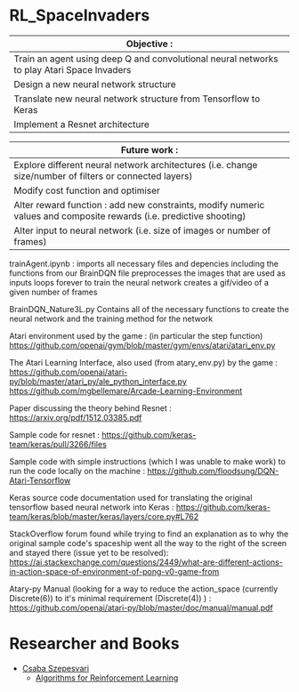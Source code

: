 # RL_SpaceInvaders
| Objective :  |
| ------------- |
| Train an agent using deep Q and convolutional neural networks to play Atari Space Invaders  |
| Design a new neural network structure  |
| Translate new neural network structure from Tensorflow to Keras |
| Implement a Resnet architecture |

| Future work :  |
| ------------- |
| Explore different neural network architectures (i.e. change size/number of filters or connected layers)  |
| Modify cost function and optimiser  |
| Alter reward function : add new constraints, modify numeric values and composite rewards (i.e. predictive shooting) |
| Alter input to neural network (i.e. size of images or number of frames) |


trainAgent.ipynb : 
    imports all necessary files and depencies including the functions from our BrainDQN file
    preprocesses the images that are used as inputs
    loops forever to train the neural network
    creates a gif/video of a given number of frames
    
BrainDQN_Nature3L.py
    Contains all of the necessary functions to create the neural network and the training method for the network



Atari environment used by the game : (in particular the step function)
https://github.com/openai/gym/blob/master/gym/envs/atari/atari_env.py

The Atari Learning Interface, also used (from atary_env.py) by the game :
https://github.com/openai/atari-py/blob/master/atari_py/ale_python_interface.py
https://github.com/mgbellemare/Arcade-Learning-Environment

Paper discussing the theory behind Resnet :
https://arxiv.org/pdf/1512.03385.pdf

Sample code for resnet :
https://github.com/keras-team/keras/pull/3266/files

Sample code with simple instructions (which I was unable to make work) to run the code locally on the machine :
https://github.com/floodsung/DQN-Atari-Tensorflow

Keras source code documentation used for translating the original tensorflow based neural network into Keras :
https://github.com/keras-team/keras/blob/master/keras/layers/core.py#L762

StackOverflow forum found while trying to find an explanation as to why the original sample code's spaceship went all the way to the right of the screen and stayed there (issue yet to be resolved):
https://ai.stackexchange.com/questions/2449/what-are-different-actions-in-action-space-of-environment-of-pong-v0-game-from

Atary-py Manual (looking for a way to reduce the action_space (currently Discrete(6)) to it's minimal requirement (Discrete(4)) ) :
https://github.com/openai/atari-py/blob/master/doc/manual/manual.pdf

# Researcher and Books
- [Csaba Szepesvari](https://sites.ualberta.ca/~szepesva/)
  + [Algorithms for Reinforcement Learning](https://sites.ualberta.ca/~szepesva/RLBook.html)
